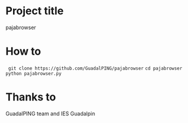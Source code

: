 # Project title
pajabrowser
# How to
``` git clone https://github.com/GuadalPING/pajabrowser```
``` cd pajabrowser ```
``` python pajabrowser.py ```

# Thanks to
GuadalPING team and IES Guadalpin
